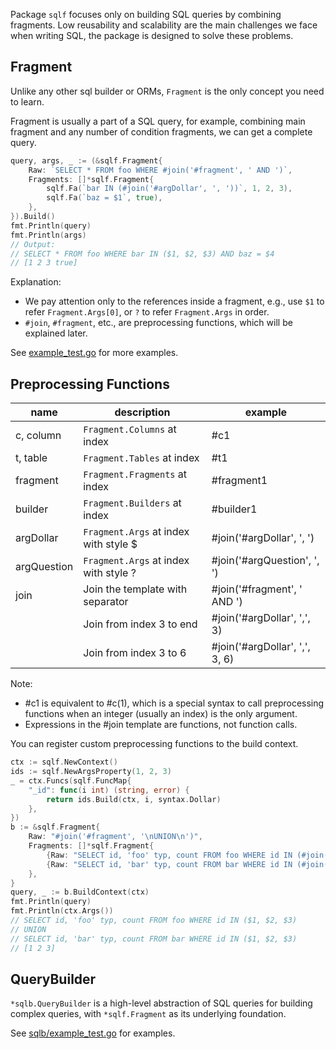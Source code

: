 Package `sqlf` focuses only on building SQL queries by combining fragments. 
Low reusability and scalability are the main challenges we face when 
writing SQL, the package is designed to solve these problems.

## Fragment

Unlike any other sql builder or ORMs, `Fragment` is the only concept 
you need to learn.

Fragment is usually a part of a SQL query, for example, combining main fragment and any number of condition fragments, we can get a complete query.

```go
query, args, _ := (&sqlf.Fragment{
	Raw: `SELECT * FROM foo WHERE #join('#fragment', ' AND ')`,
	Fragments: []*sqlf.Fragment{
		sqlf.Fa(`bar IN (#join('#argDollar', ', '))`, 1, 2, 3),
		sqlf.Fa(`baz = $1`, true),
	},
}).Build()
fmt.Println(query)
fmt.Println(args)
// Output:
// SELECT * FROM foo WHERE bar IN ($1, $2, $3) AND baz = $4
// [1 2 3 true]
```

Explanation:

- We pay attention only to the references inside a fragment, e.g., 
use `$1` to refer `Fragment.Args[0]`, or `?` to refer `Fragment.Args` in order.
- `#join`, `#fragment`, etc., are preprocessing functions, which will be explained later.

See [example_test.go](./example_test.go) for more examples.

## Preprocessing Functions

| name           | description                           | example                        |
| -------------- | ------------------------------------- | ------------------------------ |
| c, column      | `Fragment.Columns` at index           | #c1                            |
| t, table       | `Fragment.Tables` at index            | #t1                            |
| fragment       | `Fragment.Fragments` at index         | #fragment1                     |
| builder        | `Fragment.Builders` at index          | #builder1                      |
| argDollar      | `Fragment.Args` at index with style $ | #join('#argDollar', ', ')      |
| argQuestion    | `Fragment.Args` at index with style ? | #join('#argQuestion', ', ')    |
| join           | Join the template with separator      | #join('#fragment', ' AND ')    |
|                | Join from index 3 to end              | #join('#argDollar', ',', 3)    |
|                | Join from index 3 to 6                | #join('#argDollar', ',', 3, 6) |

Note:
  - #c1 is equivalent to #c(1), which is a special syntax to call preprocessing functions when an integer (usually an index) is the only argument.
  - Expressions in the #join template are functions, not function calls.

You can register custom preprocessing functions to the build context.

```go
ctx := sqlf.NewContext()
ids := sqlf.NewArgsProperty(1, 2, 3)
_ = ctx.Funcs(sqlf.FuncMap{
	"_id": func(i int) (string, error) {
		return ids.Build(ctx, i, syntax.Dollar)
	},
})
b := &sqlf.Fragment{
	Raw: "#join('#fragment', '\nUNION\n')",
	Fragments: []*sqlf.Fragment{
		{Raw: "SELECT id, 'foo' typ, count FROM foo WHERE id IN (#join('#_id', ', '))"},
		{Raw: "SELECT id, 'bar' typ, count FROM bar WHERE id IN (#join('#_id', ', '))"},
	},
}
query, _ := b.BuildContext(ctx)
fmt.Println(query)
fmt.Println(ctx.Args())
// SELECT id, 'foo' typ, count FROM foo WHERE id IN ($1, $2, $3)
// UNION
// SELECT id, 'bar' typ, count FROM bar WHERE id IN ($1, $2, $3)
// [1 2 3]
```

## QueryBuilder

`*sqlb.QueryBuilder` is a high-level abstraction of SQL queries for building complex queries,
with `*sqlf.Fragment` as its underlying foundation.

See [sqlb/example_test.go](./sqlb/example_test.go) for examples.
